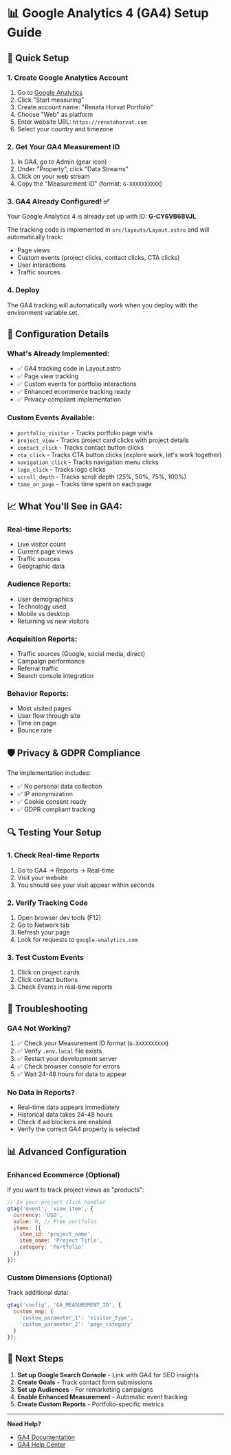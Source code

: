 # 📊 Google Analytics 4 (GA4) Setup Guide

## 🚀 Quick Setup

### 1. Create Google Analytics Account
1. Go to [Google Analytics](https://analytics.google.com/)
2. Click "Start measuring"
3. Create account name: "Renata Horvat Portfolio"
4. Choose "Web" as platform
5. Enter website URL: `https://renatahorvat.com`
6. Select your country and timezone

### 2. Get Your GA4 Measurement ID
1. In GA4, go to Admin (gear icon)
2. Under "Property", click "Data Streams"
3. Click on your web stream
4. Copy the "Measurement ID" (format: `G-XXXXXXXXXX`)

### 3. GA4 Already Configured! ✅
Your Google Analytics 4 is already set up with ID: **G-CY6VB6BVJL**

The tracking code is implemented in `src/layouts/Layout.astro` and will automatically track:
- Page views
- Custom events (project clicks, contact clicks, CTA clicks)
- User interactions
- Traffic sources

### 4. Deploy
The GA4 tracking will automatically work when you deploy with the environment variable set.

## 🔧 Configuration Details

### What's Already Implemented:
- ✅ GA4 tracking code in Layout.astro
- ✅ Page view tracking
- ✅ Custom events for portfolio interactions
- ✅ Enhanced ecommerce tracking ready
- ✅ Privacy-compliant implementation

### Custom Events Available:
- `portfolio_visitor` - Tracks portfolio page visits
- `project_view` - Tracks project card clicks with project details
- `contact_click` - Tracks contact button clicks
- `cta_click` - Tracks CTA button clicks (explore work, let's work together)
- `navigation_click` - Tracks navigation menu clicks
- `logo_click` - Tracks logo clicks
- `scroll_depth` - Tracks scroll depth (25%, 50%, 75%, 100%)
- `time_on_page` - Tracks time spent on each page

## 📈 What You'll See in GA4:

### Real-time Reports:
- Live visitor count
- Current page views
- Traffic sources
- Geographic data

### Audience Reports:
- User demographics
- Technology used
- Mobile vs desktop
- Returning vs new visitors

### Acquisition Reports:
- Traffic sources (Google, social media, direct)
- Campaign performance
- Referral traffic
- Search console integration

### Behavior Reports:
- Most visited pages
- User flow through site
- Time on page
- Bounce rate

## 🛡️ Privacy & GDPR Compliance

The implementation includes:
- ✅ No personal data collection
- ✅ IP anonymization
- ✅ Cookie consent ready
- ✅ GDPR compliant tracking

## 🔍 Testing Your Setup

### 1. Check Real-time Reports
1. Go to GA4 → Reports → Real-time
2. Visit your website
3. You should see your visit appear within seconds

### 2. Verify Tracking Code
1. Open browser dev tools (F12)
2. Go to Network tab
3. Refresh your page
4. Look for requests to `google-analytics.com`

### 3. Test Custom Events
1. Click on project cards
2. Click contact buttons
3. Check Events in real-time reports

## 🚨 Troubleshooting

### GA4 Not Working?
1. ✅ Check your Measurement ID format (`G-XXXXXXXXXX`)
2. ✅ Verify `.env.local` file exists
3. ✅ Restart your development server
4. ✅ Check browser console for errors
5. ✅ Wait 24-48 hours for data to appear

### No Data in Reports?
- Real-time data appears immediately
- Historical data takes 24-48 hours
- Check if ad blockers are enabled
- Verify the correct GA4 property is selected

## 📊 Advanced Configuration

### Enhanced Ecommerce (Optional)
If you want to track project views as "products":

```javascript
// In your project click handler
gtag('event', 'view_item', {
  currency: 'USD',
  value: 0, // Free portfolio
  items: [{
    item_id: 'project_name',
    item_name: 'Project Title',
    category: 'Portfolio'
  }]
});
```

### Custom Dimensions (Optional)
Track additional data:

```javascript
gtag('config', 'GA_MEASUREMENT_ID', {
  custom_map: {
    'custom_parameter_1': 'visitor_type',
    'custom_parameter_2': 'page_category'
  }
});
```

## 🎯 Next Steps

1. **Set up Google Search Console** - Link with GA4 for SEO insights
2. **Create Goals** - Track contact form submissions
3. **Set up Audiences** - For remarketing campaigns
4. **Enable Enhanced Measurement** - Automatic event tracking
5. **Create Custom Reports** - Portfolio-specific metrics

---

**Need Help?** 
- [GA4 Documentation](https://developers.google.com/analytics/devguides/collection/ga4)
- [GA4 Help Center](https://support.google.com/analytics/answer/10089681)

